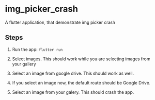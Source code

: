 # img_picker_crash

A flutter application, that demonstrate img picker crash

## Steps

1. Run the app: `flutter run`

2. Select images. This should work while you are selecting images from your gallery

3. Select an image from google drive. This should work as well.

4. If you select an image now, the default route should be Google Drive.

5. Select an image from your galery. This should crash the app.